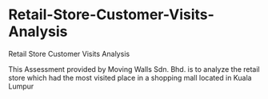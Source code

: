 # Retail-Store-Customer-Visits-Analysis
Retail Store Customer Visits Analysis

This Assessment provided by Moving Walls Sdn. Bhd. is to analyze the retail store which had the most visited place in a shopping mall located in Kuala Lumpur 
